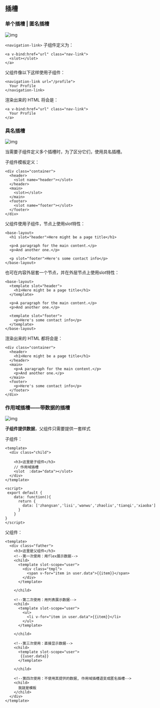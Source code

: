 ## 插槽

### 单个插槽 | 匿名插槽

![img](https://img-blog.csdnimg.cn/20210624175607428.png?x-oss-process=image/watermark,type_ZmFuZ3poZW5naGVpdGk,shadow_10,text_aHR0cHM6Ly9ibG9nLmNzZG4ubmV0L20wXzU5MDA2NDAy,size_16,color_FFFFFF,t_70)

`<navigation-link>` 子组件定义为：

```vue
<a v-bind:href="url" class="nav-link">
  <slot></slot>
</a>
```

父组件像以下这样使用<navigation-link>子组件：

```vue
<navigation-link url="/profile">
  Your Profile
</navigation-link>
```

渲染出来的 HTML 将会是：

```vue
<a v-bind:href="url" class="nav-link">
  Your Profile
</a>
```

### 具名插槽

![img](https://img-blog.csdnimg.cn/20210624191627189.png?x-oss-process=image/watermark,type_ZmFuZ3poZW5naGVpdGk,shadow_10,text_aHR0cHM6Ly9ibG9nLmNzZG4ubmV0L20wXzU5MDA2NDAy,size_16,color_FFFFFF,t_70)

当需要子组件定义多个插槽时，为了区分它们，使用具名插槽。

<base-layout>子组件模板定义：

```vue
<div class="container">
  <header>
    <slot name="header"></slot>
  </header>
  <main>
    <slot></slot>
  </main>
  <footer>
    <slot name="footer"></slot>
  </footer>
</div>
```

父组件使用子组件<base-layout>，节点上使用slot特性：

```vue
<base-layout>
  <h1 slot="header">Here might be a page title</h1>
    
  <p>A paragraph for the main content.</p>
  <p>And another one.</p>
    
  <p slot="footer">Here's some contact info</p>
</base-layout>
```

也可在内容外层套一个节点，并在外层节点上使用slot特性：

```vue
<base-layout>
  <template slot="header">
    <h1>Here might be a page title</h1>
  </template>

  <p>A paragraph for the main content.</p>
  <p>And another one.</p>

  <template slot="footer">
    <p>Here's some contact info</p>
  </template>
</base-layout>
```

渲染出来的 HTML 都将会是：

```vue
<div class="container">
  <header>
    <h1>Here might be a page title</h1>
  </header>
  <main>
    <p>A paragraph for the main content.</p>
    <p>And another one.</p>
  </main>
  <footer>
    <p>Here's some contact info</p>
  </footer>
</div>
```

### 作用域插槽——带数据的插槽

![img](https://img-blog.csdnimg.cn/20210624193033443.png?x-oss-process=image/watermark,type_ZmFuZ3poZW5naGVpdGk,shadow_10,text_aHR0cHM6Ly9ibG9nLmNzZG4ubmV0L20wXzU5MDA2NDAy,size_16,color_FFFFFF,t_70)

**子组件提供数据**，父组件只需要提供一套样式

子组件：

```vue
<template>
  <div class="child">

    <h3>这里是子组件</h3>
    // 作用域插槽
    <slot  :data="data"></slot>
  </div>
</template>

<script>
 export default {
    data: function(){
      return {
        data: ['zhangsan','lisi','wanwu','zhaoliu','tianqi','xiaoba']
      }
    }
}
</script>
```

父组件：

```vue
<template>
  <div class="father">
    <h3>这里是父组件</h3>
    <!--第一次使用：用flex展示数据-->
    <child>
      <template slot-scope="user">
        <div class="tmpl">
          <span v-for="item in user.data">{{item}}</span>
        </div>
      </template>

    </child>

    <!--第二次使用：用列表展示数据-->
    <child>
      <template slot-scope="user">
        <ul>
          <li v-for="item in user.data">{{item}}</li>
        </ul>
      </template>

    </child>

    <!--第三次使用：直接显示数据-->
    <child>
      <template slot-scope="user">
       {{user.data}}
      </template>

    </child>

    <!--第四次使用：不使用其提供的数据, 作用域插槽退变成匿名插槽-->
    <child>
      我就是模板
    </child>
  </div>
</template>
```

